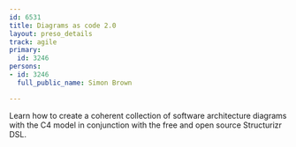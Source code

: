 ```yaml
---
id: 6531
title: Diagrams as code 2.0
layout: preso_details
track: agile
primary:
  id: 3246
persons:
- id: 3246
  full_public_name: Simon Brown

---
```

Learn how to create a coherent collection of software architecture diagrams with the C4 model in conjunction with the free and open source Structurizr DSL.